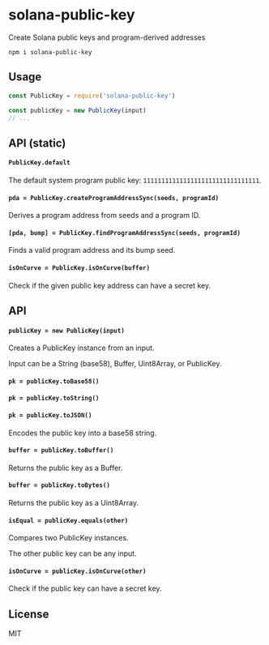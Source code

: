 # solana-public-key

Create Solana public keys and program-derived addresses

```
npm i solana-public-key
```

## Usage

```js
const PublicKey = require('solana-public-key')

const publicKey = new PublicKey(input)
// ...
```

## API (static)

#### `PublicKey.default`

The default system program public key: `11111111111111111111111111111111`.

#### `pda = PublicKey.createProgramAddressSync(seeds, programId)`

Derives a program address from seeds and a program ID.

#### `[pda, bump] = PublicKey.findProgramAddressSync(seeds, programId)`

Finds a valid program address and its bump seed.

#### `isOnCurve = PublicKey.isOnCurve(buffer)`

Check if the given public key address can have a secret key.

## API

#### `publicKey = new PublicKey(input)`

Creates a PublicKey instance from an input.

Input can be a String (base58), Buffer, Uint8Array, or PublicKey.

#### `pk = publicKey.toBase58()`
#### `pk = publicKey.toString()`
#### `pk = publicKey.toJSON()`

Encodes the public key into a base58 string.

#### `buffer = publicKey.toBuffer()`

Returns the public key as a Buffer.

#### `buffer = publicKey.toBytes()`

Returns the public key as a Uint8Array.

#### `isEqual = publicKey.equals(other)`

Compares two PublicKey instances.

The other public key can be any input.

#### `isOnCurve = publicKey.isOnCurve(other)`

Check if the public key can have a secret key.

## License

MIT
